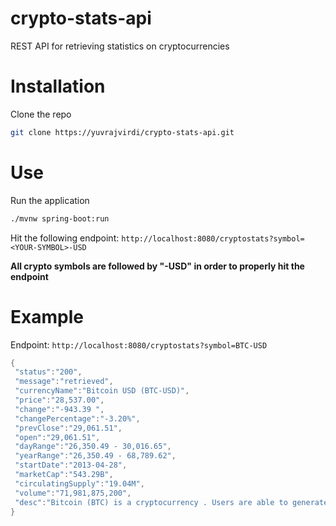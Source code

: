 # crypto-stats-api
REST API for retrieving statistics on cryptocurrencies

# Installation

Clone the repo

```bash
git clone https://yuvrajvirdi/crypto-stats-api.git
```

# Use

Run the application

```bash
./mvnw spring-boot:run
```

Hit the following endpoint: `http://localhost:8080/cryptostats?symbol=<YOUR-SYMBOL>-USD`

**All crypto symbols are followed by "-USD" in order to properly hit the endpoint**

# Example

Endpoint: `http://localhost:8080/cryptostats?symbol=BTC-USD`

 ```java
{
  "status":"200",
  "message":"retrieved",
  "currencyName":"Bitcoin USD (BTC-USD)",
  "price":"28,537.00",
  "change":"-943.39 ",
  "changePercentage":"-3.20%",
  "prevClose":"29,061.51",
  "open":"29,061.51",
  "dayRange":"26,350.49 - 30,016.65",
  "yearRange":"26,350.49 - 68,789.62",
  "startDate":"2013-04-28",
  "marketCap":"543.29B",
  "circulatingSupply":"19.04M",
  "volume":"71,981,875,200",
  "desc":"Bitcoin (BTC) is a cryptocurrency . Users are able to generate BTC through the process of mining. Bitcoin has a current supply of 19,037,437. The last known price of Bitcoin is 29,610.99377613 USD and is down -3.89 over the last 24 hours. It is currently trading on 9423 active market(s) with $73,466,920,005.65 traded over the last 24 hours. More information can be found at https://bitcoin.org/."
}
 ```
